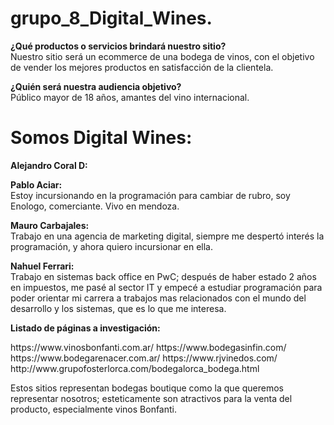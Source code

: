 ﻿# grupo_8_Digital_Wines.

<p><strong>¿Qué productos o servicios brindará nuestro sitio?</strong></br>
Nuestro sitio será un ecommerce de una bodega de vinos, con el objetivo de vender los mejores productos en satisfacción de la clientela.</p>

<p><strong>¿Quién será nuestra audiencia objetivo?</strong></br>
Público mayor de 18 años, amantes del vino internacional.</p>

<h1>Somos Digital Wines:</h1>

<p><strong>Alejandro Coral D:</strong></p>

<p><strong>Pablo Aciar:</strong></br>
Estoy incursionando en la programación para cambiar de rubro, soy Enologo, comerciante.
Vivo en mendoza.</p>

<p><strong>Mauro Carbajales:</strong></br>
Trabajo en una agencia de marketing digital, siempre me despertó interés la programación, y ahora quiero incursionar en ella.</p>

<p><strong>Nahuel Ferrari:</strong></br>
Trabajo en sistemas back office en PwC; después de haber estado 2 años en impuestos, me pasé al sector IT y empecé a estudiar programación para poder orientar mi carrera a trabajos mas relacionados con el mundo del desarrollo y los sistemas, que es lo que me interesa.</p>

<p><strong>Listado de páginas a investigación:</strong></br></p>
https://www.vinosbonfanti.com.ar/
https://www.bodegasinfin.com/
https://www.bodegarenacer.com.ar/
https://www.rjvinedos.com/
http://www.grupofosterlorca.com/bodegalorca_bodega.html

<p>Estos sitios representan bodegas boutique como la que queremos representar nosotros; esteticamente son atractivos para la venta del producto, especialmente vinos Bonfanti.</p>
